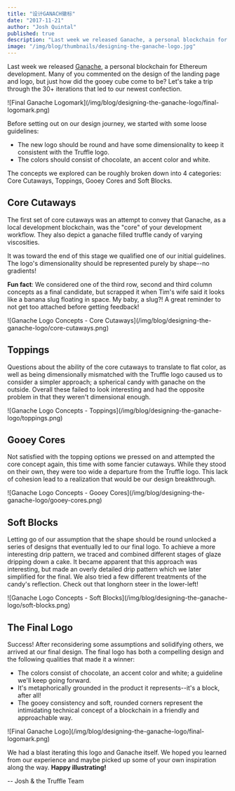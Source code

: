 ```yaml
---
title: "设计GANACH徽标"
date: "2017-11-21"
author: "Josh Quintal"
published: true
description: "Last week we released Ganache, a personal blockchain for Ethereum development. Many of you commented on the design of the landing page and logo, but just how did the gooey cube come to be? Let's take a trip through the 30+ iterations that led to our newest confection."
image: "/img/blog/thumbnails/designing-the-ganache-logo.jpg"
---
```


Last week we released [Ganache](/ganache), a personal blockchain for Ethereum development. Many of you commented on the design of the landing page and logo, but just how did the gooey cube come to be? Let's take a trip through the 30+ iterations that led to our newest confection.

<div class="row"><div class="col-xs-10 col-xs-push-1 col-sm-6 col-sm-push-3 m-b-2">
![Final Ganache Logomark](/img/blog/designing-the-ganache-logo/final-logomark.png)
</div></div>

Before setting out on our design journey, we started with some loose guidelines:

* The new logo should be round and have some dimensionality to keep it consistent with the Truffle logo.
* The colors should consist of chocolate, an accent color and white.

The concepts we explored can be roughly broken down into 4 categories: Core Cutaways, Toppings, Gooey Cores and Soft Blocks.

## Core Cutaways

The first set of core cutaways was an attempt to convey that Ganache, as a local development blockchain, was the "core" of your development workflow. They also depict a ganache filled truffle candy of varying viscosities.

It was toward the end of this stage we qualified one of our initial guidelines. The logo's dimensionality should be represented purely by shape--no gradients!

**Fun fact**: We considered one of the third row, second and third column concepts as a final candidate, but scrapped it when Tim's wife said it looks like a banana slug floating in space. My baby, a slug?! A great reminder to not get too attached before getting feedback!

</div><div class="text-center container">
  ![Ganache Logo Concepts - Core Cutaways](/img/blog/designing-the-ganache-logo/core-cutaways.png)
</div><div class="container container-narrow">

## Toppings

Questions about the ability of the core cutaways to translate to flat color, as well as being dimensionally mismatched with the Truffle logo caused us to consider a simpler approach; a spherical candy with ganache on the outside. Overall these failed to look interesting and had the opposite problem in that they weren't dimensional enough.

</div><div class="text-center container">
  ![Ganache Logo Concepts - Toppings](/img/blog/designing-the-ganache-logo/toppings.png)
</div><div class="container container-narrow">

## Gooey Cores

Not satisfied with the topping options we pressed on and attempted the core concept again, this time with some fancier cutaways. While they stood on their own, they were too wide a departure from the Truffle logo. This lack of cohesion lead to a realization that would be our design breakthrough.

</div><div class="text-center container">
  ![Ganache Logo Concepts - Gooey Cores](/img/blog/designing-the-ganache-logo/gooey-cores.png)
</div><div class="container container-narrow">

## Soft Blocks

Letting go of our assumption that the shape should be round unlocked a series of designs that eventually led to our final logo. To achieve a more interesting drip pattern, we traced and combined different stages of glaze dripping down a cake. It became apparent that this approach was interesting, but made an overly detailed drip pattern which we later simplified for the final. We also tried a few different treatments of the candy's reflection. Check out that longhorn steer in the lower-left!

</div><div class="text-center container">
  ![Ganache Logo Concepts - Soft Blocks](/img/blog/designing-the-ganache-logo/soft-blocks.png)
</div><div class="container container-narrow">

## The Final Logo

Success! After reconsidering some assumptions and solidifying others, we arrived at our final design. The final logo has both a compelling design and the following qualities that made it a winner:

* The colors consist of chocolate, an accent color and white; a guideline we'll keep going forward.
* It's metaphorically grounded in the product it represents--it's a block, after all!
* The gooey consistency and soft, rounded corners represent the intimidating technical concept of a blockchain in a friendly and approachable way.

<div class="row"><div class="col-xs-10 col-xs-push-1 col-sm-6 col-sm-push-3 m-b-2">
![Final Ganache Logo](/img/blog/designing-the-ganache-logo/final-logomark.png)
</div></div>

We had a blast iterating this logo and Ganache itself. We hoped you learned from our experience and maybe picked up some of your own inspiration along the way. **Happy illustrating!**

-- Josh & the Truffle Team
